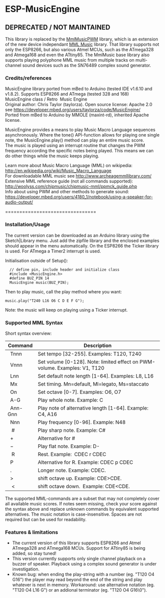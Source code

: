 # ESP-MusicEngine

## DEPRECATED / NOT MAINTAINED
This library is replaced by the [MmlMusicPWM](https://github.com/maxint-rd/MmlMusicPWM) library, which is an extension of the new device independant [MML Music](https://github.com/maxint-rd/MmlMusic) library. That library supports not only the ESP8266, but also various Atmel MCUs, such as the ATmega328 and Atmega168 and even the ATtiny85. The MmlMusic base library also supports playing polyphone MML music from multiple tracks on multi-channel sound devices such as the SN76489 complex sound generator.

### Credits/references
MusicEngine library ported from mBed to Arduino (tested IDE v1.6.10 and v1.8.2). Supports ESP8266 and ATmega (tested 328 and 168)<br>
MusicEngine class / Retro  Music Engine<br>
Original author: Chris Taylor (taylorza). Open source license: Apache 2.0<br>
see https://developer.mbed.org/users/taylorza/code/MusicEngine/<br>
Ported from mBed to Arduino by MMOLE (maxint-rd), inherited Apache license.

MusicEngine provides a means to play Music Macro Language sequences asynchronously. Where the tone() API-function allows for playing one single note, the MusicEngine.play() method can play an entire music score.<br>
The music is played using an interrupt routine that changes the PWM frequency according the specific notes being played. This means we can do other things while the music keeps playing.

Learn more about Music Macro Language (MML) on wikipedia:<br>
   http://en.wikipedia.org/wiki/Music_Macro_Language<br>
   For downloadable MML music see http://www.archeagemmllibrary.com/<br>
Extensive MML reference guide (not all commands supported):<br>
   http://woolyss.com/chipmusic/chipmusic-mml/ppmck_guide.php<br>
Info about using PWM and other methods to generate sound:<br>
   https://developer.mbed.org/users/4180_1/notebook/using-a-speaker-for-audio-output/

================================
### Installation/Usage
The current version can be downloaded as an Arduino library using the Sketch|Library menu. Just add the zipfile library and the enclosed examples should appear in the menu automatically. On the ESP8266 the Ticker library is used. For ATmega a Timer2 interrupt is used.

Initialisation outside of Setup():
```
  // define pin, include header and initialize class
  #include <MusicEngine.h>
  #define BUZ_PIN 14
  MusicEngine music(BUZ_PIN);
```

Then to play music, call the play method where you want:
```
music.play("T240 L16 O6 C D E F G");
```
Note: the music will keep on playing using a Ticker interrupt.

### Supported MML Syntax
Short syntax overview:<br>

Command | Description
------------ | -------------
&nbsp;  Tnnn | Set tempo [32-255]. Examples: T120, T240<br>
&nbsp;  Vnnn | Set volume [0-128]. Note: limited effect on PWM-volume. Examples: V1, T120<br>
&nbsp;  Lnn  | Set default note length [1-64]. Examples: L8, L16<br>
&nbsp;  Mx   | Set timing. Mn=default, Ml=legato, Ms=staccato<br>
&nbsp;  On   | Set octave [0-7]. Examples: O6, O7<br>
&nbsp;  A-G  | Play whole note. Example: C<br>
&nbsp;  Ann-Gnn  | Play note of alternative length [1-64]. Example: C4, A16<br>
&nbsp;  Nnn  | Play frequency [0-96]. Example: N48<br>
&nbsp;  #    | Play sharp note. Example: C#<br>
&nbsp;  &plus;    | Alternative for #<br>
&nbsp;  &minus;   | Play flat note. Example: D-<br>
&nbsp;  R    | Rest. Example:  CDEC r CDEC<br>
&nbsp;  P    | Alternative for R. Example:  CDEC p CDEC<br>
&nbsp;  .    | Longer note. Example: CDEC.&nbsp;<br>
&nbsp;  &gt; | shift octave up.  Example: CDE&gt;CDE.&nbsp;<br>
&nbsp;  &lt; | shift octave down.  Example: CDE&lt;CDE.&nbsp;<br>

The supported MML-commands are a subset that may not completely cover all available music scores.
If notes seem missing, check your score against the syntax above and replace unknown commands by equivalent supported alternatives. The music notation is case-insensitive. Spaces are not required but can be used for readability.

### Features & limitations
- The current version of this library supports ESP8266 and Atmel ATmega328 and ATmega168 MCUs. Support for ATtiny85 is being added, so stay tuned!
- This version currently supports only single channel playback on a buzzer of speaker. Playback using a complex sound generator is under investigation.
- Known bug: when ending the play-string with a number (eg. "T120 O4 G16") the player may read beyond the end of the string and play whatever is next in memory. Workaround: use alternative notation (eg. "T120 O4 L16 G") or an addional terminator (eg. "T120 O4 G16\0").
